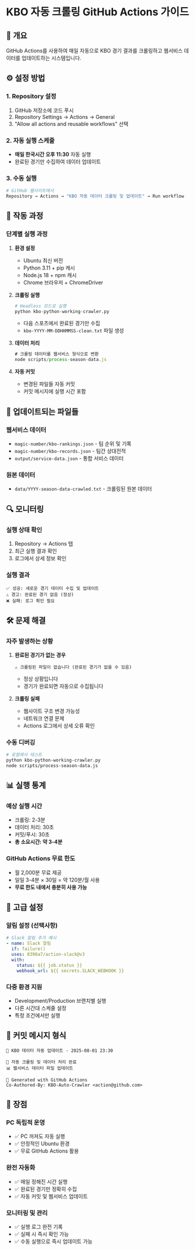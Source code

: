 # KBO 자동 크롤링 GitHub Actions 가이드

## 🚀 개요

GitHub Actions를 사용하여 매일 자동으로 KBO 경기 결과를 크롤링하고 웹서비스 데이터를 업데이트하는 시스템입니다.

## ⚙️ 설정 방법

### 1. Repository 설정

1. GitHub 저장소에 코드 푸시
2. Repository Settings → Actions → General
3. "Allow all actions and reusable workflows" 선택

### 2. 자동 실행 스케줄

- **매일 한국시간 오후 11:30** 자동 실행
- 완료된 경기만 수집하여 데이터 업데이트

### 3. 수동 실행

```bash
# GitHub 웹사이트에서
Repository → Actions → "KBO 자동 데이터 크롤링 및 업데이트" → Run workflow
```

## 🔄 작동 과정

### 단계별 실행 과정

1. **환경 설정**
   - Ubuntu 최신 버전
   - Python 3.11 + pip 캐시
   - Node.js 18 + npm 캐시
   - Chrome 브라우저 + ChromeDriver

2. **크롤링 실행**
   ```python
   # Headless 모드로 실행
   python kbo-python-working-crawler.py
   ```
   - 다음 스포츠에서 완료된 경기만 수집
   - `kbo-YYYY-MM-DDHHMMSS-clean.txt` 파일 생성

3. **데이터 처리**
   ```javascript
   # 크롤링 데이터를 웹서비스 형식으로 변환
   node scripts/process-season-data.js
   ```

4. **자동 커밋**
   - 변경된 파일들 자동 커밋
   - 커밋 메시지에 실행 시간 포함

## 📁 업데이트되는 파일들

### 웹서비스 데이터
- `magic-number/kbo-rankings.json` - 팀 순위 및 기록
- `magic-number/kbo-records.json` - 팀간 상대전적
- `output/service-data.json` - 통합 서비스 데이터

### 원본 데이터
- `data/YYYY-season-data-crawled.txt` - 크롤링된 원본 데이터

## 🔍 모니터링

### 실행 상태 확인
1. Repository → Actions 탭
2. 최근 실행 결과 확인
3. 로그에서 상세 정보 확인

### 실행 결과
```
✅ 성공: 새로운 경기 데이터 수집 및 업데이트
⚠️ 경고: 완료된 경기 없음 (정상)
❌ 실패: 로그 확인 필요
```

## 🛠️ 문제 해결

### 자주 발생하는 상황

1. **완료된 경기가 없는 경우**
   ```
   ⚠️ 크롤링된 파일이 없습니다 (완료된 경기가 없을 수 있음)
   ```
   - 정상 상황입니다
   - 경기가 완료되면 자동으로 수집됩니다

2. **크롤링 실패**
   - 웹사이트 구조 변경 가능성
   - 네트워크 연결 문제
   - Actions 로그에서 상세 오류 확인

### 수동 디버깅

```bash
# 로컬에서 테스트
python kbo-python-working-crawler.py
node scripts/process-season-data.js
```

## 📊 실행 통계

### 예상 실행 시간
- 크롤링: 2-3분
- 데이터 처리: 30초
- 커밋/푸시: 30초
- **총 소요시간: 약 3-4분**

### GitHub Actions 무료 한도
- 월 2,000분 무료 제공
- 일일 3-4분 × 30일 = 약 120분/월 사용
- **무료 한도 내에서 충분히 사용 가능**

## 🔧 고급 설정

### 알림 설정 (선택사항)
```yaml
# Slack 알림 추가 예시
- name: Slack 알림
  if: failure()
  uses: 8398a7/action-slack@v3
  with:
    status: ${{ job.status }}
    webhook_url: ${{ secrets.SLACK_WEBHOOK }}
```

### 다중 환경 지원
- Development/Production 브랜치별 실행
- 다른 시간대 스케줄 설정
- 특정 조건에서만 실행

## 📝 커밋 메시지 형식

```
🤖 KBO 데이터 자동 업데이트 - 2025-08-01 23:30

🎯 자동 크롤링 및 데이터 처리 완료
📊 웹서비스 데이터 파일 업데이트

🤖 Generated with GitHub Actions
Co-Authored-By: KBO-Auto-Crawler <action@github.com>
```

## 🎯 장점

### PC 독립적 운영
- ✅ PC 꺼져도 자동 실행
- ✅ 안정적인 Ubuntu 환경
- ✅ 무료 GitHub Actions 활용

### 완전 자동화
- ✅ 매일 정해진 시간 실행
- ✅ 완료된 경기만 정확히 수집
- ✅ 자동 커밋 및 웹서비스 업데이트

### 모니터링 및 관리
- ✅ 실행 로그 완전 기록
- ✅ 실패 시 즉시 확인 가능
- ✅ 수동 실행으로 즉시 업데이트 가능